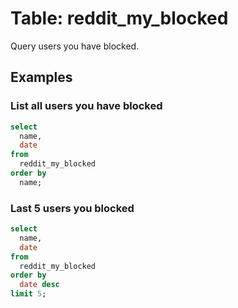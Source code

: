 # Table: reddit_my_blocked

Query users you have blocked.

## Examples

### List all users you have blocked

```sql
select
  name,
  date
from
  reddit_my_blocked
order by
  name;
```

### Last 5 users you blocked

```sql
select
  name,
  date
from
  reddit_my_blocked
order by
  date desc
limit 5;
```
